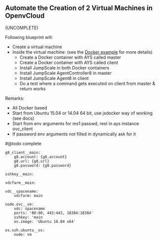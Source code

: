 ## Automate the Creation of 2 Virtual Machines in OpenvCloud

(UNCOMPLETE)

Following blueprint will:

- Create a virtual machine
- Inside the virtual machine: (see the [Docker example](DockerExample.md) for more details)
    - Create a Docker container with AYS called master
    - Create a Docker container with AYS called client
    - Install JumpScale in both Docker containers
    - Install JumpScale AgentController8 in master
    - Install JumpScale Agent8 in client
    - Do a test where a command gets executed on client from master & return works

Remarks:
- All Docker based
- Start from Ubuntu 15.04 or 14.04 64 bit, use jsdocker way of working (see docs)
- Start from env arguments for ms1 passwd, rest in ays instance ovc_client
- If password env arguments not filled in dynamically ask for it


#@todo complete

```
g8_client__main:
    g8.account: {g8.account}
    g8.url: {g8.url}
    g8.password: {g8.password}

sshkey__main:

vdcfarm__main:

vdc__spacename:
    vdcfarm: main

node.ovc__vm:
    vdc: spacename
    ports: '80:80, 443:443, 18384:18384'
    sshkey: 'main
    os.image: 'Ubuntu 16.04 x64'

os.ssh.ubuntu__os:
    node: vm
```
